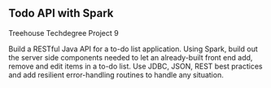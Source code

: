 ## Todo API with Spark
Treehouse Techdegree Project 9

Build a RESTful Java API for a to-do list application. Using Spark, build out the server side components needed to let an already-built front end add, remove and edit items in a to-do list. Use JDBC, JSON, REST best practices and add resilient error-handling routines to handle any situation.
